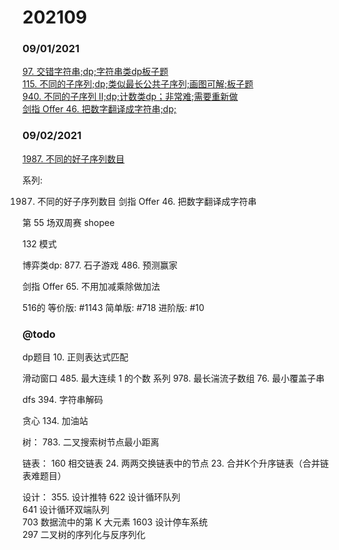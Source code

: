 # 202109

### 09/01/2021
[97. 交错字符串;dp;字符串类dp板子题](../../java/org/rongjoker/dp/target/IsInterleave97.java)<br>
[115. 不同的子序列;dp;类似最长公共子序列;画图可解;板子题](../../java/org/rongjoker/dp/target/NumDistinct115.java)<br>
[940. 不同的子序列 II;dp;计数类dp；非常难;需要重新做](../../java/org/rongjoker/dp/target/DistinctSubseqII.java)<br>
[剑指 Offer 46. 把数字翻译成字符串;dp;](../../java/org/rongjoker/dp/target/TranslateNum.java)<br>




### 09/02/2021
[1987. 不同的好子序列数目](../../java/org/rongjoker/dp/target/NumberOfUniqueGoodSubsequences1987.java)<br>

系列:


1987. 不同的好子序列数目
剑指 Offer 46. 把数字翻译成字符串


第 55 场双周赛 shopee



132 模式

博弈类dp:
877. 石子游戏
486. 预测赢家

剑指 Offer 65. 不用加减乘除做加法


516的
等价版: #1143
简单版: #718
进阶版: #10



### @todo

dp题目
10. 正则表达式匹配


滑动窗口
485. 最大连续 1 的个数 系列
978. 最长湍流子数组
76. 最小覆盖子串




dfs
394. 字符串解码



贪心
134. 加油站

树：
783. 二叉搜索树节点最小距离

链表：
     160
     相交链表
     24. 两两交换链表中的节点
    23. 合并K个升序链表（合并链表难题目）

设计：
355. 设计推特
     622
     设计循环队列  
     641
     设计循环双端队列  
     703
     数据流中的第 K 大元素
     1603
     设计停车系统  
     297
     二叉树的序列化与反序列化  









